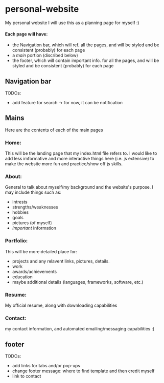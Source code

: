 # personal-website
My personal website
I will use this as a planning page for myself :)

#### Each page will have:
- the Navigation bar, which will ref. all the pages, and will be styled and be consistent (probably) for each page
- a *main* portion (discribed below)
- the footer, which will contain important info. for all the pages, and will be styled and be consistent (probably) for each page

## Navigation bar
TODOs:
- add feature for search -> for now, it can be notification

## Mains
Here are the contents of each of the main pages

### Home:
This will be the landing page that my index.html file refers to. I would like to add less imformative and more interactive things here (i.e. js extensive) to make the website more fun and practice/show off js skills.
### About:
General to talk about myself/my background and the website's purpose. I may include things such as:
- intrests
- strengths/weaknesses
- hobbies
- goals
- pictures (of myself)
- *important* information

### Portfolio:
This will be more detailed place for:
- projects and any relavent links, pictures, details.
- work 
- awards/achievements
- education
- maybe additional details (languages, frameworks, software, etc.) 

### Resume:
My official resume, along with downloading capabilities

### Contact:
my contact information, and automated emailing/messaging capabilities :)

## footer
TODOs:
- add links for tabs and/or pop-ups
- change footer message: where to find template and then credit myself
- link to contact
